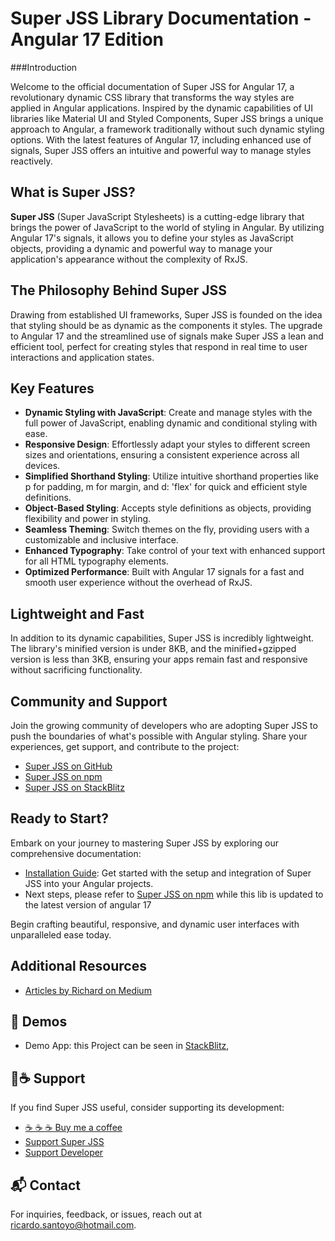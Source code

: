 # Super JSS Library Documentation - Angular 17 Edition

###Introduction

Welcome to the official documentation of Super JSS for Angular 17, a revolutionary dynamic CSS library that transforms the way styles are applied in Angular applications. Inspired by the dynamic capabilities of UI libraries like Material UI and Styled Components, Super JSS brings a unique approach to Angular, a framework traditionally without such dynamic styling options. With the latest features of Angular 17, including enhanced use of signals, Super JSS offers an intuitive and powerful way to manage styles reactively.

## What is Super JSS?

**Super JSS** (Super JavaScript Stylesheets) is a cutting-edge library that brings the power of JavaScript to the world of styling in Angular. By utilizing Angular 17's signals, it allows you to define your styles as JavaScript objects, providing a dynamic and powerful way to manage your application's appearance without the complexity of RxJS.

## The Philosophy Behind Super JSS

Drawing from established UI frameworks, Super JSS is founded on the idea that styling should be as dynamic as the components it styles. The upgrade to Angular 17 and the streamlined use of signals make Super JSS a lean and efficient tool, perfect for creating styles that respond in real time to user interactions and application states.
## Key Features

- **Dynamic Styling with JavaScript**: Create and manage styles with the full power of JavaScript, enabling dynamic and conditional styling with ease.
- **Responsive Design**: Effortlessly adapt your styles to different screen sizes and orientations, ensuring a consistent experience across all devices.
- **Simplified Shorthand Styling**: Utilize intuitive shorthand properties like p for padding, m for margin, and d: 'flex' for quick and efficient style definitions.
- **Object-Based Styling**: Accepts style definitions as objects, providing flexibility and power in styling.
- **Seamless Theming**: Switch themes on the fly, providing users with a customizable and inclusive interface.
- **Enhanced Typography**: Take control of your text with enhanced support for all HTML typography elements.
- **Optimized Performance**: Built with Angular 17 signals for a fast and smooth user experience without the overhead of RxJS.

## Lightweight and Fast

In addition to its dynamic capabilities, Super JSS is incredibly lightweight. The library's minified version is under 8KB, and the minified+gzipped version is less than 3KB, ensuring your apps remain fast and responsive without sacrificing functionality.

## Community and Support

Join the growing community of developers who are adopting Super JSS to push the boundaries of what's possible with Angular styling. Share your experiences, get support, and contribute to the project:

- [Super JSS on GitHub](https://github.com/rsantoyo-dev/super-jss-workspace)
- [Super JSS on npm](https://www.npmjs.com/package/super-jss)
- [Super JSS on StackBlitz](https://stackblitz.com/edit/super-js?file=src%2Fmain.ts)


## Ready to Start?

Embark on your journey to mastering Super JSS by exploring our comprehensive documentation:

- [Installation Guide](installation.md): Get started with the setup and integration of Super JSS into your Angular projects.
- Next steps, please refer to [Super JSS on npm](https://www.npmjs.com/package/super-jss) while this lib is updated to the latest version of angular 17

Begin crafting beautiful, responsive, and dynamic user interfaces with unparalleled ease today.

## Additional Resources

- [Articles by Richard on Medium](https://medium.com/@viejorichard)

## 🎨 Demos

- Demo App: this Project can be seen in [StackBlitz](https://stackblitz.com/edit/super-js?file=src%2Fmain.ts),

## 💖☕ Support

If you find Super JSS useful, consider supporting its development:

- [☕ ☕ ☕ Buy me a coffee](https://buymeacoffee.com/superjss)
- [Support Super JSS](https://opencollective.com/super-jss)
- [Support Developer](https://patreon.com/superjss)

## 📬 Contact

For inquiries, feedback, or issues, reach out at [ricardo.santoyo@hotmail.com](mailto:ricardo.santoyo@hotmail.com).
